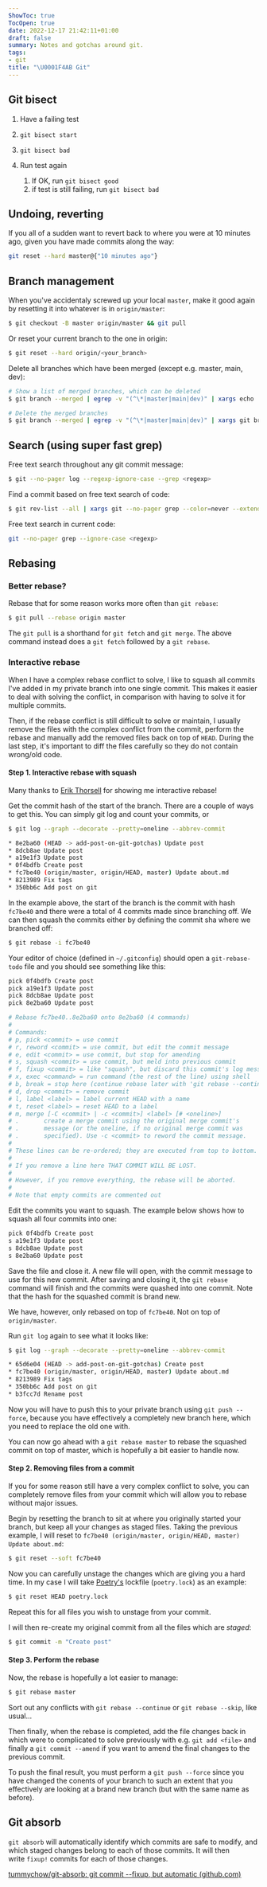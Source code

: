```yaml
---
ShowToc: true
TocOpen: true
date: 2022-12-17 21:42:11+01:00
draft: false
summary: Notes and gotchas around git.
tags:
- git
title: "\U0001F4AB Git"
---
```


## Git bisect

1.  Have a failing test
2.  `git bisect start`
3.  `git bisect bad`
4.  Run test again

    1.  If OK, run  `git bisect good`
    2.  if test is still failing, run `git bisect bad`

## Undoing, reverting

If you all of a sudden want to revert back to where you were at 10 minutes ago, given you have made commits along the way:

```bash
git reset --hard master@{"10 minutes ago"}
```

## Branch management

When you've accidentaly screwed up your local `master`, make it good again by resetting it into whatever is in `origin/master`:

```bash
$ git checkout -B master origin/master && git pull
```

Or reset your current branch to the one in origin:

```bash
$ git reset --hard origin/<your_branch>
```

Delete all branches which have been merged (except e.g. master, main, dev):

```bash
# Show a list of merged branches, which can be deleted
$ git branch --merged | egrep -v "(^\*|master|main|dev)" | xargs echo

# Delete the merged branches
$ git branch --merged | egrep -v "(^\*|master|main|dev)" | xargs git branch -d
```

## Search (using super fast grep)

Free text search throughout any git commit message:

```bash
$ git --no-pager log --regexp-ignore-case --grep <regexp>
```

Find a commit based on free text search of code:

```bash
$ git rev-list --all | xargs git --no-pager grep --color=never --extended-regexp --ignore-case <regexp>
```

Free text search in current code:

```bash
git --no-pager grep --ignore-case <regexp>
```

## Rebasing

### Better rebase?

Rebase that for some reason works more often than `git rebase`:

```bash
$ git pull --rebase origin master
```

The `git pull` is a shorthand for `git fetch` and `git merge`. The above command instead does a `git fetch` followed by a `git rebase`.

### Interactive rebase

When I have a complex rebase conflict to solve, I like to squash all commits I've added in my private branch into one single commit. This makes it easier to deal with solving the conflict, in comparison with having to solve it for multiple commits.

Then, if the rebase conflict is still difficult to solve or maintain, I usually remove the files with the complex conflict from the commit, perform the rebase and manually add the removed files back on top of `HEAD`. During the last step, it's important to diff the files carefully so they do not contain wrong/old code.

#### Step 1. Interactive rebase with squash

Many thanks to [Erik Thorsell](https://erikthorsell.github.io) for showing me interactive rebase!

Get the commit hash of the start of the branch. There are a couple of ways to get this. You can simply git log and count your commits, or

```bash
$ git log --graph --decorate --pretty=oneline --abbrev-commit

* 8e2ba60 (HEAD -> add-post-on-git-gotchas) Update post
* 8dcb8ae Update post
* a19e1f3 Update post
* 0f4bdfb Create post
* fc7be40 (origin/master, origin/HEAD, master) Update about.md
* 8213989 Fix tags
* 350bb6c Add post on git
```

In the example above, the start of the branch is the commit with hash `fc7be40` and there were a total of 4 commits made since branching off. We can then squash the commits either by defining the commit sha where we branched off:

```bash
$ git rebase -i fc7be40
```

Your editor of choice (defined in `~/.gitconfig`) should open a `git-rebase-todo` file and you should see something like this:

```bash
pick 0f4bdfb Create post
pick a19e1f3 Update post
pick 8dcb8ae Update post
pick 8e2ba60 Update post

# Rebase fc7be40..8e2ba60 onto 8e2ba60 (4 commands)
#
# Commands:
# p, pick <commit> = use commit
# r, reword <commit> = use commit, but edit the commit message
# e, edit <commit> = use commit, but stop for amending
# s, squash <commit> = use commit, but meld into previous commit
# f, fixup <commit> = like "squash", but discard this commit's log message
# x, exec <command> = run command (the rest of the line) using shell
# b, break = stop here (continue rebase later with 'git rebase --continue')
# d, drop <commit> = remove commit
# l, label <label> = label current HEAD with a name
# t, reset <label> = reset HEAD to a label
# m, merge [-C <commit> | -c <commit>] <label> [# <oneline>]
# .       create a merge commit using the original merge commit's
# .       message (or the oneline, if no original merge commit was
# .       specified). Use -c <commit> to reword the commit message.
#
# These lines can be re-ordered; they are executed from top to bottom.
#
# If you remove a line here THAT COMMIT WILL BE LOST.
#
# However, if you remove everything, the rebase will be aborted.
#
# Note that empty commits are commented out
```

Edit the commits you want to squash. The example below shows how to squash all four commits into one:

```bash
pick 0f4bdfb Create post
s a19e1f3 Update post
s 8dcb8ae Update post
s 8e2ba60 Update post
```

Save the file and close it. A new file will open, with the commit message to use for this new commit. After saving and closing it, the `git rebase` command will finish and the commits were quashed into one commit. Note that the hash for the squashed commit is brand new.

We have, however, only rebased on top of `fc7be40`. Not on top of `origin/master`.

Run `git log` again to see what it looks like:

```bash
$ git log --graph --decorate --pretty=oneline --abbrev-commit

* 65d6e04 (HEAD -> add-post-on-git-gotchas) Create post
* fc7be40 (origin/master, origin/HEAD, master) Update about.md
* 8213989 Fix tags
* 350bb6c Add post on git
* b3fcc7d Rename post
```

Now you will have to push this to your private branch using `git push --force`, because you have effectively a completely new branch here, which you need to replace the old one with.

You can now go ahead with a `git rebase master` to rebase the squashed commit on top of master, which is hopefully a bit easier to handle now.

#### Step 2. Removing files from a commit

If you for some reason still have a very complex conflict to solve, you can completely remove files from your commit which will allow you to rebase without major issues.

Begin by resetting the branch to sit at where you originally started your branch, but keep all your changes as staged files. Taking the previous example, I will reset to `fc7be40 (origin/master, origin/HEAD, master) Update about.md`:

```bash
$ git reset --soft fc7be40
```

Now you can carefully unstage the changes which are giving you a hard time. In my case I will take [Poetry's](https://python-poetry.org/docs/basic-usage/#installing-with-poetrylock) lockfile (`poetry.lock`) as an example:

```bash
$ git reset HEAD poetry.lock
```

Repeat this for all files you wish to unstage from your commit.

I will then re-create my original commit from all the files which are _staged_:

```bash
$ git commit -m "Create post"
```

#### Step 3. Perform the rebase

Now, the rebase is hopefully a lot easier to manage:

```bash
$ git rebase master
```

Sort out any conflicts with `git rebase --continue` or `git rebase --skip`, like usual...

Then finally, when the rebase is completed, add the file changes back in which were to complicated to solve previously with e.g. `git add <file>` and finally a `git commit --amend` if you want to amend the final changes to the previous commit.

To push the final result, you must perform a `git push --force` since you have changed the conents of your branch to such an extent that you effectively are looking at a brand new branch (but with the same name as before).

## Git absorb

`git absorb` will automatically identify which commits are safe to modify, and which staged changes belong to each of those commits. It will then write `fixup!` commits for each of those changes.

[tummychow/git-absorb: git commit --fixup, but automatic (github.com)](https://github.com/tummychow/git-absorb)